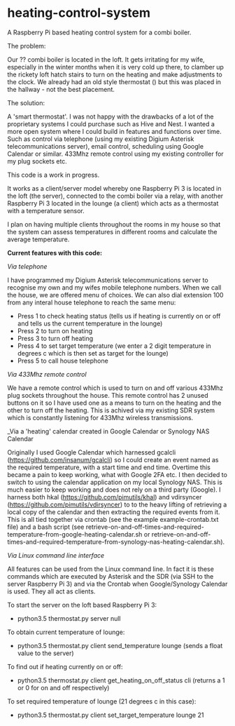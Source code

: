 # heating-control-system
A Raspberry Pi based heating control system for a combi boiler.

The problem:

Our ?? combi boiler is located in the loft.  It gets irritating for my wife, especially in the winter months when it is very cold up there, to clamber up the rickety loft hatch stairs to turn on the heating and make adjustments to the clock.  We already had an old style thermostat () but this was placed in the hallway - not the best placement.

The solution:

A 'smart thermostat'.  I was not happy with the drawbacks of a lot of the proprietary systems I could purchase such as Hive and Nest.  I wanted a more open system where I could build in features and functions over time.  Such as control via telephone (using my existing Digium Asterisk telecommunications server), email control, scheduling using Google Calendar or similar.  433Mhz remote control using my existing controller for my plug sockets etc.

This code is a work in progress.

It works as a client/server model whereby one Raspberry Pi 3 is located in the loft (the server), connected to the combi boiler via a relay, with another Raspberry Pi 3 located in the lounge (a client) which acts as a thermostat with a temperature sensor.

I plan on having multiple clients throughout the rooms in my house so that the system can assess temperatures in different rooms and calculate the average temperature.

**Current features with this code:**

_Via telephone_

I have programmed my Digium Asterisk telecommunications server to recognise my own and my wifes mobile telephone numbers.  When we call the house, we are offered menu of choices.  We can also dial extension 100 from any interal house telephone to reach the same menu:

* Press 1 to check heating status (tells us if heating is currently on or off and tells us the current temperature in the lounge)
* Press 2 to turn on heating
* Press 3 to turn off heating
* Press 4 to set target temperature (we enter a 2 digit temperature in degrees c which is then set as target for the lounge)
* Press 5 to call house telephone

_Via 433Mhz remote control_

We have a remote control which is used to turn on and off various 433Mhz plug sockets throughout the house.  This remote control has 2 unused buttons on it so I have used one as a means to turn on the heating and the other to turn off the heating.  This is achived via my existing SDR system which is constantly listening for 433Mhz wireless transmissions.

_Via a 'heating' calendar created in Google Calendar or Synology NAS Calendar

Originally I used Google Calendar which harnessed gcalcli (https://github.com/insanum/gcalcli) so I could create an event named as the required temperature, with a start time and end time.  Overtime this became a pain to keep working, what with Google 2FA etc.  I then decided to switch to using the calendar application on my local Synology NAS.  This is much easier to keep working and does not rely on a third party (Google).  I harness both hkal (https://github.com/pimutils/khal) and vdirsyncer (https://github.com/pimutils/vdirsyncer) to to the heavy lifting of retrieving a local copy of the calendar and then extracting the required events from it.  This is all tied together via crontab (see the example example-crontab.txt file) and a bash script (see retrieve-on-and-off-times-and-required-temperature-from-google-heating-calendar.sh or retrieve-on-and-off-times-and-required-temperature-from-synology-nas-heating-calendar.sh).

_Via Linux command line interface_

All features can be used from the Linux command line.  In fact it is these commands which are executed by Asterisk and the SDR (via SSH to the server Raspberry Pi 3) and via the Crontab when Google/Synology Calendar is used.  They all act as clients.

To start the server on the loft based Raspberry Pi 3:

* python3.5 thermostat.py server null

To obtain current temperature of lounge:

* python3.5 thermostat.py client send_temperature lounge (sends a float value to the server)

To find out if heating currently on or off:

* python3.5 thermostat.py client get_heating_on_off_status cli (returns a 1 or 0 for on and off respectively)

To set required temperature of lounge (21 degrees c in this case):

* python3.5 thermostat.py client set_target_temperature lounge 21
